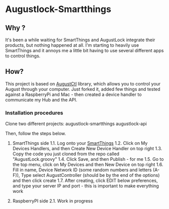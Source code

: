 # Augustlock-Smartthings

## Why ?
It's been a while waiting for SmartThings and AugustLock integrate their products, but nothing happened at all. I'm starting to heavily use SmartThings and it annoys me a little bit having to use several different apps to control things.

## How?
This project is based on [AugustCtl](https://github.com/sretlawd/augustctl) library, which allows you to control your August through your computer. Just forked it, added few things and tested against a RaspberryPi and Mac - then created a device handler to communicate my Hub and the API.

### Installation procedures

Clone two different projects:
augustlock-smartthings
augustlock-api

Then, follow the steps below.

1. SmartThings side
   1.1. Log onto your [SmartThings](https://graph.api.smartthings.com/)
   1.2. Click on My Devices Handlers, and then Create New Device Handler on top right
   1.3. Copy the code you just cloned from the repo called "AugustLock.groovy" 
   1.4. Click Save, and then Publish - for me
   1.5. Go to the top menu, click on My Devices and then New Device on top right
   1.6. Fill in name, Device Network ID (some random numbers and letters (A-F)), Type select AugustController (should be by the end of the options) and then click create
   1.7. After creating, click EDIT below preferences, and type your server IP and port - this is important to make everything work

2. RaspberryPI side
   2.1. Work in progress
